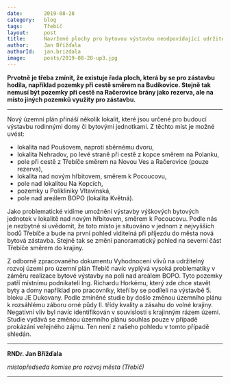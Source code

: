 ```yaml
---
date:       2019-08-28
category:   blog
tags:       Třebíč
layout:     post
title:      Navržené plochy pro bytovou výstavbu neodpovídající udržitelnému rozvoji území (3/4)
author:     Jan Břížďala
authorId:   jan.brizdala   
image:      posts/2019-08-28-up3.jpg
---
```


**Prvotně je třeba zmínit, že existuje řada ploch, která by se pro zástavbu hodila, například pozemky při cestě směrem na Budíkovice. Stejně tak nemusí být pozemky při cestě na Račerovice brány jako rezerva, ale na místo jiných pozemků využity pro zástavbu.**

---

Nový územní plán přináší několik lokalit, které jsou určené pro budoucí výstavbu rodinnými domy či bytovými jednotkami. Z těchto míst je možné uvést:
* lokalita nad Poušovem, naproti sběrnému dvoru,
* lokalita Nehradov, po levé straně při cestě z kopce směrem na Polanku,
* pole při cestě z Třebíče směrem na Novou Ves a Račerovice (pouze rezerva),
* lokalita nad novým hřbitovem, směrem k Pocoucovu,
* pole nad lokalitou Na Kopcích,
* pozemky u Polikliniky Vltavínská,
* pole nad areálem BOPO (lokalita Květná).

Jako problematické vidíme umožnění výstavby výškových bytových jednotek v lokalitě nad novým hřbitovem, směrem k Pocoucovu. Podle nás je nezbytné si uvědomit, že toto místo je situováno v jednom z nejvyšších bodů Třebíče a bude na první pohled viditelná při příjezdu do města nová bytová zástavba. Stejně tak se změní panoramatický pohled na severní část Třebíče směrem do krajiny.

Z odborně zpracovaného dokumentu Vyhodnocení vlivů na udržitelný rozvoj území pro územní plán Třebíč navíc vyplývá vysoká problematiky v záměru realizace bytové výstavby na poli nad areálem BOPO. Tyto pozemky patří místnímu podnikateli Ing. Richardu Horkému, který zde chce stavět byty a domy například pro pracovníky, kteří by se podíleli na výstavbě 5. bloku JE Dukovany. Podle zmíněné studie by došlo změnou územního plánu k rozsáhlému záboru orné půdy II. třídy kvality a zásahu do volné krajiny. Negativní vliv byl navíc identifikován v souvislosti s krajinným rázem území.  Studie vydává se změnou územního plánu souhlas pouze v případě prokázání veřejného zájmu. Ten není z našeho pohledu v tomto případě shledán.

---

**RNDr. Jan Břížďala**

_místopředseda komise pro rozvoj města (Třebíč)_

---
